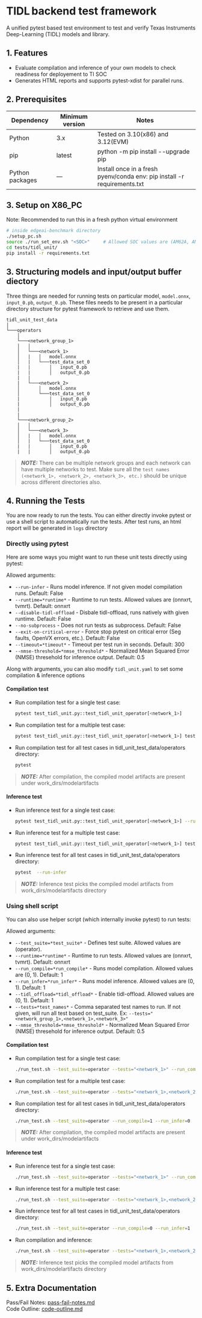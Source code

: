 # TIDL backend test framework
A unified pytest based test environment to test and verify Texas Instruments Deep-Learning (TIDL) models and library.

## 1. Features
- Evaluate compilation and inference of your own models to check readiness for deployement to TI SOC <br>
- Generates HTML reports and supports pytest-xdist for parallel runs.

## 2. Prerequisites
| Dependency               | Minimum version | Notes |
|--------------------------|-----------------|-------|
| Python                   | 3.x             | Tested on 3.10(x86) and 3.12(EVM) |
| pip                      | latest          | python -m pip install --upgrade pip |
| Python packages          | —               | Install once in a fresh pyenv/conda env: pip install -r requirements.txt |

## 3. Setup on X86_PC

Note: Recommended to run this in a fresh python virtual environment

```bash
# inside edgeai-benchmark directory 
./setup_pc.sh
source ./run_set_env.sh "<SOC>"     # Allowed SOC values are (AM62A, AM67A, AM68A, AM69A, TDA4VM)
cd tests/tidl_unit/
pip install -r requirements.txt
```

## 3. Structuring models and input/output buffer diectory
Three things are needed for running tests on particular model, ``model.onnx``, ``input_0.pb``, ``output_0.pb``.
These files needs to be present in a particular directory structure for pytest framework to retrieve and use them.
```
tidl_unit_test_data 
│
└───operators
    │
    └───<network_group_1>
    │   │
    │   └───<network_1>
    │   |   │   model.onnx
    │   |   └───test_data_set_0
    |   |       │   input_0.pb
    |   |       │   output_0.pb
    |   |
    |   └───<network_2>
    │       │   model.onnx
    │       └───test_data_set_0
    |           │   input_0.pb
    |           │   output_0.pb
    |
    |
    └───<network_group_2>
    │   │
    │   └───<network_3>
    │   |   │   model.onnx
    │   |   └───test_data_set_0
    |   |       │   input_0.pb
    |   |       │   output_0.pb
```
> **_NOTE:_** There can be multiple network groups and each network can have multiple networks to test. Make sure all the ``test names (<network_1>, <network_2>, <network_3>, etc.)`` should be unique across different directories also.


## 4. Running the Tests
You are now ready to run the tests. You can either directly invoke pytest or use a shell script to automatically run the tests. After test runs, an html report will be generated in ``logs`` directory

### Directly using pytest
Here are some ways you might want to run these unit tests directly using pytest:

Allowed arguments:
- ``--run-infer`` - Runs model inference. If not given model compilation runs. Default: False
- ``--runtime=*runtime*`` - Runtime to run tests. Allowed values are (onnxrt, tvmrt). Default: onnxrt
- ``--disable-tidl-offload`` - Disbale tidl-offload, runs natively with given runtime. Default: False
- ``--no-subprocess`` - Does not run tests as subprocess. Default: False
- ``--exit-on-critical-error`` - Force stop pytest on critical error (Seg faults, OpenVX errors, etc.). Default: False
- ``--timeout=*timeout*`` - Timeout per test run in seconds. Default: 300
- ``--nmse-threshold=*nmse_threshold*`` - Normalized Mean Squared Error (NMSE) thresehold for inference output. Default: 0.5

Along with arguments, you can also modify ``tidl_unit.yaml`` to set some compilation & inference options

#### Compilation test 
- Run compilation test for a single test case: 
    ```bash
    pytest test_tidl_unit.py::test_tidl_unit_operator[<network_1>]
    ```
- Run compilation test for a multiple test case: 
    ```bash
    pytest test_tidl_unit.py::test_tidl_unit_operator[<network_1>] test_tidl_unit.py::test_tidl_unit_operator[<network_2>] test_tidl_unit.py::test_tidl_unit_operator[<network_3>]
    ```
- Run compilation test for all test cases in tidl_unit_test_data/operators directory: 
    ```bash
    pytest
    ```
> **_NOTE:_** After compilation, the compiled model artifacts are present under work_dirs/modelartifacts

#### Inference test 
- Run inference test for a single test case: 
    ```bash
    pytest test_tidl_unit.py::test_tidl_unit_operator[<network_1>] --run-infer
    ```
- Run inference test for a multiple test case: 
    ```bash
    pytest test_tidl_unit.py::test_tidl_unit_operator[<network_1>] test_tidl_unit.py::test_tidl_unit_operator[<network_2>] test_tidl_unit.py::test_tidl_unit_operator[<network_3>]  --run-infer
    ```
- Run inference test for all test cases in tidl_unit_test_data/operators directory: 
    ```bash
    pytest  --run-infer
    ```
> **_NOTE:_** Inference test picks the compiled model artifacts from work_dirs/modelartifacts directory

### Using shell script
You can also use helper script (which internally invoke pytest) to run tests:

Allowed arguments:
- ``--test_suite=*test_suite*`` - Defines test suite. Allowed values are (operator).
- ``--runtime=*runtime*`` - Runtime to run tests. Allowed values are (onnxrt, tvmrt). Default: onnxrt
- ``--run_compile=*run_compile*`` - Runs model compilation. Allowed values are (0, 1). Default: 1
- ``--run_infer=*run_infer*`` - Runs model inference. Allowed values are (0, 1). Default: 1
- ``--tidl_offload=*tidl_offload*`` - Enable tidl-offload. Allowed values are (0, 1). Default: 1  
- ``--tests=*test_names*`` - Comma separated test names to run. If not given, will run all test based on test_suite. Ex: ``--tests="<network_group_1>,<network_1>,<network_3>"``
- ``--nmse_threshold=*nmse_threshold*`` - Normalized Mean Squared Error (NMSE) thresehold for inference output. Default: 0.5

#### Compilation test 
- Run compilation test for a single test case: 
    ```bash
    ./run_test.sh --test_suite=operator --tests="<network_1>" --run_compile=1 --run_infer=0 
    ```
- Run compilation test for a multiple test case: 
    ```bash
    ./run_test.sh --test_suite=operator --tests="<network_1>,<network_2>,<network_group_2>" --run_compile=1 --run_infer=0 
    ```
- Run compilation test for all test cases in tidl_unit_test_data/operators directory: 
    ```bash
    ./run_test.sh --test_suite=operator --run_compile=1 --run_infer=0 
    ```
> **_NOTE:_** After compilation, the compiled model artifacts are present under work_dirs/modelartifacts

#### Inference test 
- Run inference test for a single test case: 
    ```bash
    ./run_test.sh --test_suite=operator --tests="<network_1>" --run_compile=0 --run_infer=1
    ```
- Run inference test for a multiple test case: 
    ```bash
    ./run_test.sh --test_suite=operator --tests="<network_1>,<network_2>,<network_group_2>" --run_compile=0 --run_infer=1
    ```
- Run inference test for all test cases in tidl_unit_test_data/operators directory: 
    ```bash
    ./run_test.sh --test_suite=operator --run_compile=0 --run_infer=1 
    ```

- Run compilation and inference:
    ```bash
    ./run_test.sh --test_suite=operator --tests="<network_1>,<network_2>,<network_group_2>" 
    ```

> **_NOTE:_** Inference test picks the compiled model artifacts from work_dirs/modelartifacts directory

## 5. Extra Documentation

Pass/Fail Notes: [pass-fail-notes.md](docs/pass-fail-notes.md)<br>
Code Outline: [code-outline.md](docs/code-outline.md)
